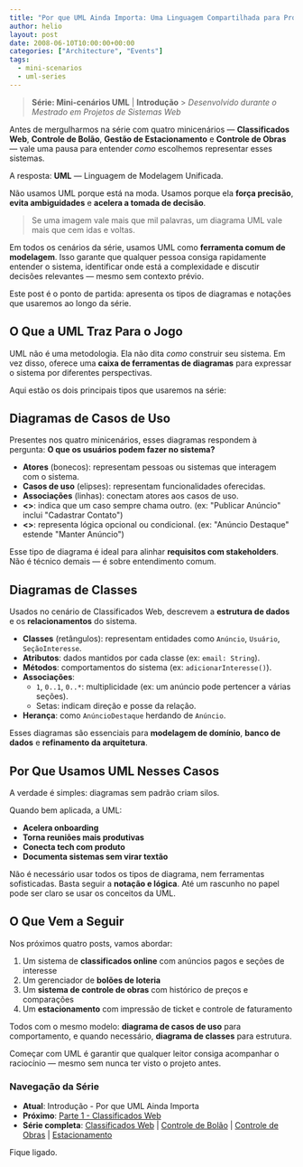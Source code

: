 ```yaml
---
title: "Por que UML Ainda Importa: Uma Linguagem Compartilhada para Projetar Sistemas"
author: helio
layout: post
date: 2008-06-10T10:00:00+00:00
categories: ["Architecture", "Events"]
tags:
  - mini-scenarios
  - uml-series
---
```


> **Série: Mini-cenários UML** | **Introdução** > _Desenvolvido durante o Mestrado em Projetos de Sistemas Web_

Antes de mergulharmos na série com quatro minicenários — **Classificados Web**, **Controle de Bolão**, **Gestão de Estacionamento** e **Controle de Obras** — vale uma pausa para entender _como_ escolhemos representar esses sistemas.

A resposta: **UML** — Linguagem de Modelagem Unificada.

Não usamos UML porque está na moda. Usamos porque ela **força precisão**, **evita ambiguidades** e **acelera a tomada de decisão**.

> Se uma imagem vale mais que mil palavras, um diagrama UML vale mais que cem idas e voltas.

Em todos os cenários da série, usamos UML como **ferramenta comum de modelagem**. Isso garante que qualquer pessoa consiga rapidamente entender o sistema, identificar onde está a complexidade e discutir decisões relevantes — mesmo sem contexto prévio.

Este post é o ponto de partida: apresenta os tipos de diagramas e notações que usaremos ao longo da série.

## O Que a UML Traz Para o Jogo

UML não é uma metodologia. Ela não dita _como_ construir seu sistema. Em vez disso, oferece uma **caixa de ferramentas de diagramas** para expressar o sistema por diferentes perspectivas.

Aqui estão os dois principais tipos que usaremos na série:

## Diagramas de Casos de Uso

Presentes nos quatro minicenários, esses diagramas respondem à pergunta:
**O que os usuários podem fazer no sistema?**

- **Atores** (bonecos): representam pessoas ou sistemas que interagem com o sistema.
- **Casos de uso** (elipses): representam funcionalidades oferecidas.
- **Associações** (linhas): conectam atores aos casos de uso.
- **<<include>>**: indica que um caso sempre chama outro. (ex: "Publicar Anúncio" inclui "Cadastrar Contato")
- **<<extend>>**: representa lógica opcional ou condicional. (ex: "Anúncio Destaque" estende "Manter Anúncio")

Esse tipo de diagrama é ideal para alinhar **requisitos com stakeholders**. Não é técnico demais — é sobre entendimento comum.

## Diagramas de Classes

Usados no cenário de Classificados Web, descrevem a **estrutura de dados** e os **relacionamentos** do sistema.

- **Classes** (retângulos): representam entidades como `Anúncio`, `Usuário`, `SeçãoInteresse`.
- **Atributos**: dados mantidos por cada classe (ex: `email: String`).
- **Métodos**: comportamentos do sistema (ex: `adicionarInteresse()`).
- **Associações**:
  - `1`, `0..1`, `0..*`: multiplicidade (ex: um anúncio pode pertencer a várias seções).
  - Setas: indicam direção e posse da relação.
- **Herança**: como `AnúncioDestaque` herdando de `Anúncio`.

Esses diagramas são essenciais para **modelagem de domínio**, **banco de dados** e **refinamento da arquitetura**.

## Por Que Usamos UML Nesses Casos

A verdade é simples: diagramas sem padrão criam silos.

Quando bem aplicada, a UML:

- **Acelera onboarding**
- **Torna reuniões mais produtivas**
- **Conecta tech com produto**
- **Documenta sistemas sem virar textão**

Não é necessário usar todos os tipos de diagrama, nem ferramentas sofisticadas. Basta seguir a **notação e lógica**. Até um rascunho no papel pode ser claro se usar os conceitos da UML.

## O Que Vem a Seguir

Nos próximos quatro posts, vamos abordar:

1. Um sistema de **classificados online** com anúncios pagos e seções de interesse
2. Um gerenciador de **bolões de loteria**
3. Um **sistema de controle de obras** com histórico de preços e comparações
4. Um **estacionamento** com impressão de ticket e controle de faturamento

Todos com o mesmo modelo: **diagrama de casos de uso** para comportamento, e quando necessário, **diagrama de classes** para estrutura.

Começar com UML é garantir que qualquer leitor consiga acompanhar o raciocínio — mesmo sem nunca ter visto o projeto antes.

### **Navegação da Série**

- **Atual**: Introdução - Por que UML Ainda Importa
- **Próximo**: [Parte 1 - Classificados Web](../2008-06-13-minicenario-classificados-na-web/)
- **Série completa**: [Classificados Web](../2008-06-13-minicenario-classificados-na-web/) | [Controle de Bolão](../2008-06-17-minicenario-controle-de-bolao/) | [Controle de Obras](../2008-06-21-minicenario-controle-de-obras/) | [Estacionamento](../2008-06-25-diagrama-de-casos-de-uso-estacionamento/)

Fique ligado.
